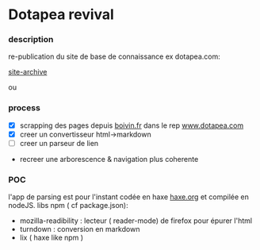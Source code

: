 # Dotapea revival 

### description 

re-publication du site de base de connaissance ex dotapea.com:

[site-archive](https://web.archive.org/web/20191027030704/http://online-dotapea-archive.e-monsite.com/medias/files/accueil.html)

ou 





### process

- [x] scrapping des pages depuis [boivin.fr](https://cbonvin.fr/dotapea)  dans le rep www.dotapea.com
- [x] creer un convertisseur html->markdown
- [ ] creer  un parseur de lien
- recreer une arborescence & navigation plus coherente


### POC

l'app de parsing est  pour l'instant codée en haxe [haxe.org](http://www.haxe.org) et compilée en nodeJS. 
libs npm ( cf package.json): 
- mozilla-readibility : lecteur ( reader-mode) de firefox pour épurer l'html 
- turndown : conversion en markdown
- lix ( haxe like npm )